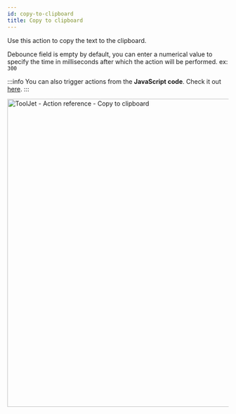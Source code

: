 ```yaml
---
id: copy-to-clipboard
title: Copy to clipboard
---
```


Use this action to copy the text to the clipboard.

Debounce field is empty by default, you can enter a numerical value to specify the time in milliseconds after which the action will be performed. ex: `300`

:::info
You can also trigger actions from the **JavaScript code**. Check it out [here](../how-to/run-actions-from-runjs).
:::

<div style={{textAlign: 'center'}}>

<img className="screenshot-full" src="/img/actions/copytoclipboard/copy2.png" alt="ToolJet - Action reference - Copy to clipboard" width="700" />

</div>
